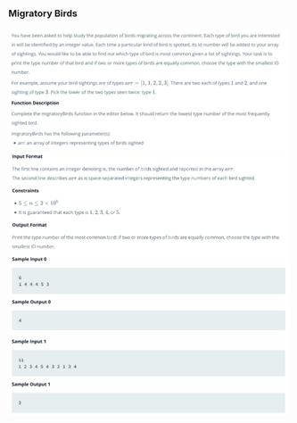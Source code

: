### Migratory Birds

<img src='../images/18-1.png'>
<img src='../images/18-2.png'>
<img src='../images/18-3.png'>